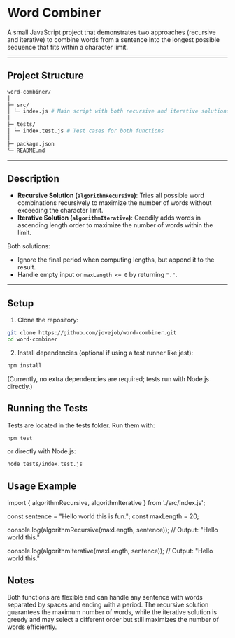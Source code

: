 # Word Combiner

A small JavaScript project that demonstrates two approaches (recursive and iterative) to combine words from a sentence into the longest possible sequence that fits within a character limit.

---

## Project Structure

```bash
word-combiner/
│
├─ src/
│ └─ index.js # Main script with both recursive and iterative solutions
│
├─ tests/
│ └─ index.test.js # Test cases for both functions
│
├─ package.json
└─ README.md
```

---

## Description

- **Recursive Solution (`algorithmRecursive`)**: Tries all possible word combinations recursively to maximize the number of words without exceeding the character limit.
- **Iterative Solution (`algorithmIterative`)**: Greedily adds words in ascending length order to maximize the number of words within the limit.

Both solutions:

- Ignore the final period when computing lengths, but append it to the result.
- Handle empty input or `maxLength <= 0` by returning `"."`.

---

## Setup

1. Clone the repository:

```bash
git clone https://github.com/jovejob/word-combiner.git
cd word-combiner
```

2. Install dependencies (optional if using a test runner like jest):

```bash
npm install
```

(Currently, no extra dependencies are required; tests run with Node.js directly.)

## Running the Tests

Tests are located in the tests folder. Run them with:

```bash
npm test
```

or directly with Node.js:

```bash
node tests/index.test.js
```

## Usage Example

import { algorithmRecursive, algorithmIterative } from './src/index.js';

const sentence = "Hello world this is fun.";
const maxLength = 20;

console.log(algorithmRecursive(maxLength, sentence));
// Output: "Hello world this."

console.log(algorithmIterative(maxLength, sentence));
// Output: "Hello world this."

## Notes

Both functions are flexible and can handle any sentence with words separated by spaces and ending with a period.
The recursive solution guarantees the maximum number of words, while the iterative solution is greedy and may select a different order but still maximizes the number of words efficiently.
